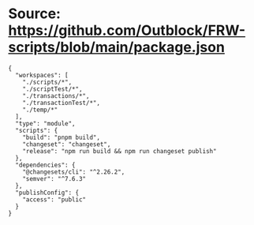 # Source: https://github.com/Outblock/FRW-scripts/blob/main/package.json

```
{
  "workspaces": [
    "./scripts/*",
    "./scriptTest/*",
    "./transactions/*",
    "./transactionTest/*",
    "./temp/*"
  ],
  "type": "module",
  "scripts": {
    "build": "pnpm build",
    "changeset": "changeset",
    "release": "npm run build && npm run changeset publish"
  },
  "dependencies": {
    "@changesets/cli": "^2.26.2",
    "semver": "^7.6.3"
  },
  "publishConfig": {
    "access": "public"
  }
}
```